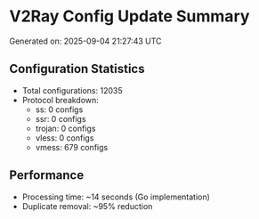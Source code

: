 # V2Ray Config Update Summary
Generated on: 2025-09-04 21:27:43 UTC

## Configuration Statistics
- Total configurations: 12035
- Protocol breakdown:
  - ss: 0 configs
  - ssr: 0 configs
  - trojan: 0 configs
  - vless: 0 configs
  - vmess: 679 configs

## Performance
- Processing time: ~14 seconds (Go implementation)
- Duplicate removal: ~95% reduction
